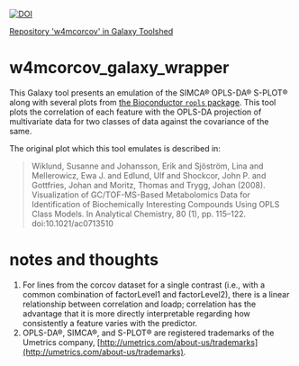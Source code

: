 [![DOI](https://zenodo.org/badge/106058128.svg)](https://zenodo.org/badge/latestdoi/106058128)

[Repository 'w4mcorcov' in Galaxy Toolshed](https://toolshed.g2.bx.psu.edu/repository?repository_id=96046af0e175c57d)


# w4mcorcov\_galaxy\_wrapper

This Galaxy tool presents an emulation of the SIMCA® OPLS-DA® S-PLOT® along with several plots from [the Bioconductor `ropls` package](https://dx.doi.org/10.18129/B9.bioc.ropls).
This tool plots the correlation of each feature with the OPLS-DA projection of multivariate data for two classes of data against the covariance of the same.

The original plot which this tool emulates is described in:
> Wiklund, Susanne and Johansson, Erik and Sjöström, Lina and Mellerowicz, Ewa J. and Edlund, Ulf and Shockcor, John P. and Gottfries, Johan and Moritz, Thomas and Trygg, Johan (2008). Visualization of GC/TOF-MS-Based Metabolomics Data for Identification of Biochemically Interesting Compounds Using OPLS Class Models. In Analytical Chemistry, 80 (1), pp. 115–122. doi:10.1021/ac0713510

# notes and thoughts

1. For lines from the corcov dataset for a single contrast (i.e., with a common combination of factorLevel1 and factorLevel2), there is a linear relationship between correlation and loadp; correlation has the advantage that it is more directly interpretable regarding how consistently a feature varies with the predictor.
2. OPLS-DA®, SIMCA®, and S-PLOT® are registered trademarks of the Umetrics company, [http://umetrics.com/about-us/trademarks](http://umetrics.com/about-us/trademarks).
